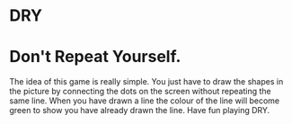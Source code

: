 DRY
===

Don't Repeat Yourself.
======================

The idea of this game is really simple. You just have to draw the shapes in the picture by connecting the dots on the screen without repeating the same line. When you have drawn a line the colour of the line will become green to show you have already drawn the line. Have fun playing DRY.
